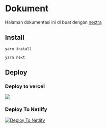 # Dokument
Halaman dokumentasi ini di buat dengan [nextra](https://nextra.site)

## Install

`yarn install`

`yarn next`

## Deploy
### Deploy to vercel
<a className="inline-flex mt-3" target="_blank" href="https://vercel.com/new/clone?s=https%3A%2F%2Fgithub.com%2Fsdldev%2Fdokument&showOptionalTeamCreation=false">![](https://vercel.com/button)</a>


### Deploy To Netlify
[![Deploy To Netlify](https://www.netlify.com/img/deploy/button.svg)](https://app.netlify.com/start/deploy?repository=https://github.com/sdldev/dokument&utm_medium=social&utm_source=github&utm_campaign=devex&utm_content=dokument)